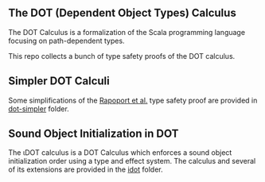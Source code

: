The DOT (Dependent Object Types) Calculus
-----------------------------------------

The DOT Calculus is a formalization of the Scala programming language focusing
on path-dependent types.

This repo collects a bunch of type safety proofs of the DOT calculus.

## Simpler DOT Calculi

Some simplifications of the [Rapoport et
al.](https://github.com/amaurremi/dot-calculus/tree/master/src/simple-proof)
type safety proof are provided in
[dot-simpler](https://github.com/themaplelab/dot-public/tree/master/dot-simpler)
folder.

## Sound Object Initialization in DOT

The ιDOT calculus is a DOT Calculus which enforces a sound object initialization
order using a type and effect system.
The calculus and several of its extensions are provided in the
[idot](https://github.com/themaplelab/dot-public/tree/master/idot) folder.
